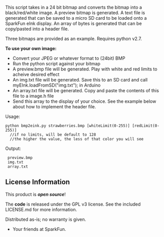 This script takes in a 24 bit bitmap and converts the bitmap into a black/red/white image. 
A preview bitmap is generated. 
A text file is generated that can be saved to a micro SD card to be loaded onto a SparkFun eInk display.
An array of bytes is generated that can be copy/pasted into a header file.

Three bitmaps are provided as an example. Requires python v2.7.

**To use your own image:**

* Convert your JPEG or whatever format to (24bit) BMP
* Run the python script against your bitmap
* A preview.bmp file will be generated. Play with white and red limits to acheive desired effect
* An img.txt file will be generated. Save this to an SD card and call myEInk.loadFromSD("img.txt"); in Arduino
* An array.txt file will be generated. Copy and paste the contents of this file to a image.h file
* Send this array to the display of your choice. See the example below about how to implement the header file.

Usage:

    python bmp2eink.py strawberries.bmp [whiteLimit(0-255)] [redLimit(0-255)]
      //if no limits, will be default to 128
      //the higher the value, the less of that color you will see


Output:

     preview.bmp
     img.txt
     array.txt



License Information
-------------------

This product is _**open source**_!

The **code** is released under the GPL v3 license. See the included LICENSE.md for more information.

Distributed as-is; no warranty is given.

- Your friends at SparkFun.
